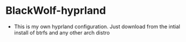 # BlackWolf-hyprland

- This is my own hyprland configuration.  Just download from the intial install of btrfs and any other arch distro

